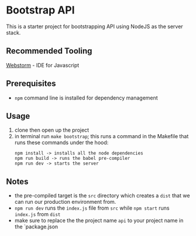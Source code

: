 # Bootstrap API

This is a starter project for bootstrapping API using NodeJS as the server stack.

## Recommended Tooling

[Webstorm](https://www.jetbrains.com/webstorm/) - IDE for Javascript 

## Prerequisites

- `npm` command line is installed for dependency management

## Usage

1. clone then open up the project
2. in terminal run `make bootstrap`; this runs a command in the Makefile that runs these commands under the hood:
   ```
   npm install -> installs all the node dependencies
   npm run build -> runs the babel pre-compiler
   npm run dev -> starts the server
   ```
   
## Notes
- the pre-compiled target is the `src` directory which creates a `dist` that we can run
our production environment from.
- `npm run dev` runs the `index.js` file from `src` while `npm start` runs `index.js` from `dist`
- make sure to replace the the project name `api` to your project name in the `package.json


